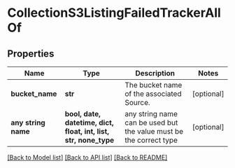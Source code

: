 # CollectionS3ListingFailedTrackerAllOf


## Properties
Name | Type | Description | Notes
------------ | ------------- | ------------- | -------------
**bucket_name** | **str** | The bucket name of the associated Source. | [optional] 
**any string name** | **bool, date, datetime, dict, float, int, list, str, none_type** | any string name can be used but the value must be the correct type | [optional]

[[Back to Model list]](../README.md#documentation-for-models) [[Back to API list]](../README.md#documentation-for-api-endpoints) [[Back to README]](../README.md)


